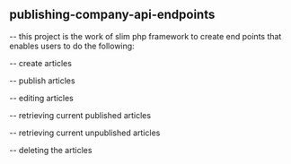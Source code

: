 ## publishing-company-api-endpoints

-- this project is the work of slim php framework to create end points that enables users to do the following:

-- create articles

-- publish articles

-- editing articles

-- retrieving current published articles

-- retrieving current unpublished articles

-- deleting the articles
